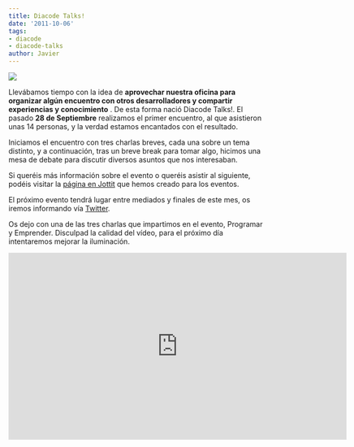 ```yaml
---
title: Diacode Talks!
date: '2011-10-06'
tags:
- diacode
- diacode-talks
author: Javier
---
```


![](https://diacode-blog.s3-eu-west-1.amazonaws.com/2011/10/diacode-TALKS-2.png)

Llevábamos tiempo con la idea de 
**aprovechar nuestra oficina para organizar algún encuentro con otros desarrolladores y compartir experiencias y conocimiento**
. De esta forma nació Diacode Talks!. El pasado 
**28 de Septiembre**
 realizamos el primer encuentro, al que asistieron unas 14 personas, y la verdad estamos encantados con el resultado.

Iniciamos el encuentro con tres charlas breves, cada una sobre un tema distinto, y a continuación, tras un breve break para tomar algo, hicimos una mesa de debate para discutir diversos asuntos que nos interesaban.


Si queréis más información sobre el evento o queréis asistir al siguiente, podéis visitar la 
[página en Jottit](https://diacodetalks.jottit.com/) que hemos creado para los eventos.

El próximo evento tendrá lugar entre mediados y finales de este mes, os iremos informando vía 
[Twitter](http://twitter.com/diacode).

Os dejo con una de las tres charlas que impartimos en el evento, 
Programar y Emprender. Disculpad la calidad del vídeo, para el próximo día intentaremos mejorar la iluminación.


<iframe width="666" height="368" src="http://www.youtube.com/embed/Mle1K2u06ec?hd=1" frameborder="0" allowfullscreen></iframe>
